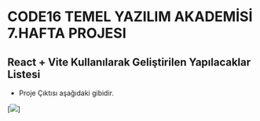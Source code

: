 # CODE16 TEMEL YAZILIM AKADEMİSİ 7.HAFTA PROJESI

## React + Vite Kullanılarak Geliştirilen Yapılacaklar Listesi

- Proje Çıktısı aşağıdaki gibidir.

[<img src="https://i.hizliresim.com/ka6mzft.png"
/>]